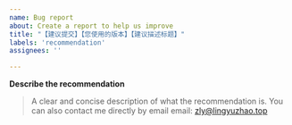 ```yaml
---
name: Bug report
about: Create a report to help us improve
title: "【建议提交】【您使用的版本】【建议描述标题】"
labels: 'recommendation'
assignees: ''

---
```

**Describe the recommendation**
> A clear and concise description of what the recommendation is.
> You can also contact me directly by email
> email: zly@lingyuzhao.top
